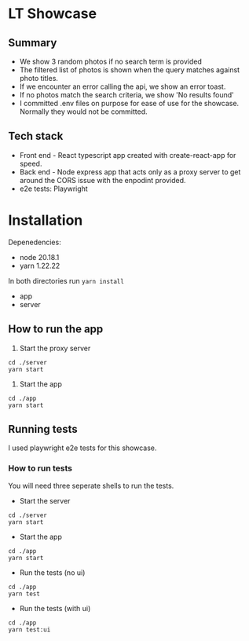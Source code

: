 # LT Showcase

## Summary

- We show 3 random photos if no search term is provided
- The filtered list of photos is shown when the query matches against photo titles.
- If we encounter an error calling the api, we show an error toast.
- If no photos match the search criteria, we show 'No results found'
- I committed .env files on purpose for ease of use for the showcase. Normally they would not be committed.

## Tech stack

- Front end - React typescript app created with create-react-app for speed.
- Back end - Node express app that acts only as a proxy server to get around the CORS issue with the enpodint provided.
- e2e tests: Playwright

# Installation

Depenedencies:

- node 20.18.1
- yarn 1.22.22

In both directories run `yarn install`

- app
- server

## How to run the app

1. Start the proxy server

```
cd ./server
yarn start
```

1. Start the app

```
cd ./app
yarn start
```

## Running tests

I used playwright e2e tests for this showcase.

### How to run tests

You will need three seperate shells to run the tests.

- Start the server

```
cd ./server
yarn start
```

- Start the app

```
cd ./app
yarn start
```

- Run the tests (no ui)

```
cd ./app
yarn test
```

- Run the tests (with ui)

```
cd ./app
yarn test:ui
```
